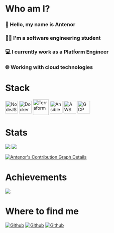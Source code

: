# Who am I?
### 👋 Hello, my name is Antenor
### 👨‍💻 I'm a software engineering student
### 💻 I currently work as a Platform Engineer
### 🌐 Working with cloud technologies

# Stack
<div>    
    <img 
        align="center" 
        alt="NodeJS" 
        height="auto"
        width="40" 
        src="https://cdn.worldvectorlogo.com/logos/nodejs-icon.svg"
    />
    <img 
        align="center"
        alt="Docker"
        height="auto"
        width="40"
        src="https://www.svgrepo.com/show/331370/docker.svg"
    />
    <img 
        align="center"
        alt="Terraform"
        height="auto"
        width="50"
        src="https://humancoders-formations.s3.amazonaws.com/uploads/course/logo/541/formation-terraform.png"
    />
    <img 
        align="center"
        alt="Ansible"
        height="auto"
        width="40"
        src="https://redhat.gallerycdn.vsassets.io/extensions/redhat/ansible/2.6.92/1690896427507/Microsoft.VisualStudio.Services.Icons.Default"
    />
    <img 
        align="center"
        alt="AWS"
        height="auto"
        width="40"
        src="https://upload.wikimedia.org/wikipedia/commons/thumb/9/93/Amazon_Web_Services_Logo.svg/1024px-Amazon_Web_Services_Logo.svg.png"
    />
    <img 
        align="center"
        alt="GCP"
        height="auto"
        width="40"
        src="https://static-00.iconduck.com/assets.00/google-cloud-platform-icon-1024x823-mrdn81d1.png"
    />
</div>

# Stats
![](https://github-profile-summary-cards.vercel.app/api/cards/stats?username=antenordev&theme=github)
![](https://github-profile-summary-cards.vercel.app/api/cards/productive-time?username=antenordev&theme=github)

[![Antenor's Contribution Graph Details](https://github-readme-activity-graph.vercel.app/graph?username=antenordev&custom_title=Antenor's%20Contribution%20Graph%20Details&bg_color=FFFFFF&color=4169E1&line=32CD32&point=5ce1e6&hide_border=true)](https://github.com/ashutosh00710/github-readme-activity-graph)

# Achievements
![](https://github-profile-trophy.vercel.app/?username=antenordev&column=10)

# Where to find me
[![Github](https://img.shields.io/github/followers/antenordev?label=Follow&style=social)](https://github.com/antenordev)
[![Github](https://img.shields.io/youtube/channel/subscribers/UCoZlatvwcHl_FU-S0ykowqg?style=social)](https://www.youtube.com/channel/UCoZlatvwcHl_FU-S0ykowqg)
[![Github](https://img.shields.io/badge/LinkedIn-antenorpires-blue)](https://www.linkedin.com/in/antenorpires)
